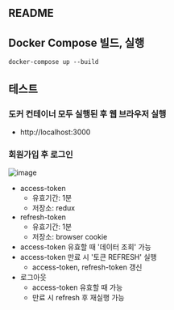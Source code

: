 ## README
## Docker Compose 빌드, 실행
```
docker-compose up --build
```
## 테스트
### 도커 컨테이너 모두 실행된 후 웹 브라우저 실행
* http://localhost:3000
### 회원가입 후 로그인
![image](https://github.com/hsk9169/gin_demo/assets/39580172/3fa9dc2f-0dac-4ae1-a4e2-f17854942e74)
* access-token
  * 유효기간: 1분
  * 저장소: redux
* refresh-token
  * 유효기간: 1분
  * 저장소: browser cookie
* access-token 유효할 때 '데이터 조회' 가능
* access-token 만료 시 '토큰 REFRESH' 실행
  * access-token, refresh-token 갱신 
* 로그아웃
  * access-token 유효할 때 가능
  * 만료 시 refresh 후 재실행 가능
